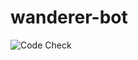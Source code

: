 # wanderer-bot

![Code Check](https://github.com/sayak-brm/wanderer-bot/workflows/Code%20Check/badge.svg?branch=master)